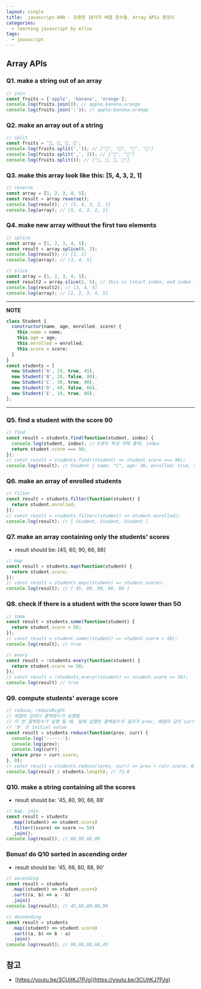 ```yaml
---
layout: single
title:  javascript-008 - 유용한 10가지 배열 함수들. Array APIs 총정리
categories: 
  - learning javascript by ellie
tags: 
  - javascript
---
```


## Array APIs

### Q1. make a string out of an array

```javascript
// join
const fruits = ['apple', 'banana', 'orange'];
console.log(fruits.join()); // apple,banana,orange
console.log(fruits.join(':')); // apple:banana:orange
```

### Q2. make an array out of a string

```javascript
// split
const fruits = '🍎, 🥝, 🍌, 🍒';
console.log(fruits.split(',')); // ["🍎", "🥝", "🍌", "🍒"]
console.log(fruits.split(',', 2)); // ["🍎", "🥝"]
console.log(fruits.split()); // ["🍎, 🥝, 🍌, 🍒"]
```

### Q3. make this array look like this: [5, 4, 3, 2, 1]

```javascript
// reverse
const array = [1, 2, 3, 4, 5];
const result = array.reverse();
console.log(result); // [5, 4, 3, 2, 1]
console.log(array); // [5, 4, 3, 2, 1]
```

### Q4. make new array without the first two elements

```javascript
// splice
const array = [1, 2, 3, 4, 5];
const result = array.splice(0, 2);
console.log(result); // [1, 2]
console.log(array); // [3, 4, 5]

// slice
const array = [1, 2, 3, 4, 5];
const result2 = array.slice(2, 5); // this is [start index, end index + 1]
console.log(result2); // [3, 4, 5]
console.log(array); // [1, 2, 3, 4, 5]
```

---

**NOTE**

```javascript
class Student {
  constructor(name, age, enrolled, score) {
    this.name = name;
    this.age = age;
    this.enrolled = enrolled;
    this.score = score;
  }
}
const students = [
  new Student('A', 29, true, 45),
  new Student('B', 28, false, 80),
  new Student('C', 30, true, 90),
  new Student('D', 40, false, 66),
  new Student('E', 18, true, 88),
];
```

---

### Q5. find a student with the score 90

```javascript
// find
const result = students.find(function(student, index) {
  console.log(student, index); // 5명의 학생 객체 출력, index
  return student.score === 90;
});
// const result = students.find((student) => student.score === 90);
console.log(result); // Student { name: "C", age: 30, enrolled: true, score: 90 }
```

### Q6. make an array of enrolled students

```javascript
// filter
const result = students.filter(function(student) {
  return student.enrolled;
});
// const result = students.filter((student) => student.enrolled);
console.log(result); // [ Student, Student, Student ]
```

### Q7. make an array containing only the students' scores

- result should be: [45, 80, 90, 66, 88]

```javascript
// map
const result = students.map(function(student) {
  return student.score;
});
// const result = students.map((student) => student.score);
console.log(result); // [ 45, 80, 90, 66, 88 ]
```

### Q8. check if there is a student with the score lower than 50

```javascript
// some
const result = students.some(function(student) {
  return student.score < 50;
});
// const result = student.some((student) => student.score < 50);
console.log(result); // true

// every
const result = !students.every(function(student) {
  return student.score >= 50;
});
// const result = !students.every((student) => student.score >= 50);
console.log(result) // true
```

### Q9. compute students' average score

```javascript
// reduce, reduceRight
// 배열의 값마다 콜백함수가 실행됨
// 이 번 콜백함수가 실행 될 때, 앞에 실행한 콜백함수의 결과가 prev, 배열의 값이 curr로 들어옴
// '0' 은 initial value
const result = students.reduce(function(prev, curr) {
  console.log('------');
  console.log(prev);
  console.log(curr);
  return prev + curr.score;
}, 0);
// const result = students.reduce((prev, curr) => prev + curr.score, 0)
console.log(result / students.length); // 73.8
```

### Q10. make a string containing all the scores

- result should be: '45, 80, 90, 66, 88'

```javascript
// map, join
const result = students
  .map((student) => student.score)
  .filter((score) => score >= 50)
  .join();
console.log(result); // 80,90,66,88
```

### Bonus! do Q10 sorted in ascending order

- result should be: '45, 66, 80, 88, 90'

```javascript
// ascending
const result = students
  .map((student) => student.score)
  .sort((a, b) => a - b)
  .join()
console.log(result); // 45,66,80,88,90

// descending
const result = students
  .map((student) => student.score)
  .sort((a, b) => b - a)
  .join()
console.log(result); // 90,88,80,66,45
```

## 참고
- [https://youtu.be/3CUjtKJ7PJg](https://youtu.be/3CUjtKJ7PJg)
